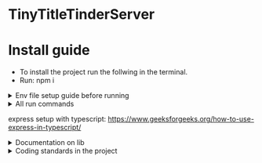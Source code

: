 # TinyTitleTinderServer

# Install guide
- To install the project run the follwing in the terminal.
- Run: npm i

<details>
<summary>Env file setup guide before running</summary>
- Make an .env file in root with the following variables<br>
- PORT = The port the application is running on<br>
- DB_HOST = Name of the database host<br>
- DB_PORT = Database port<br>
- DB_USERNAME = Database username<br>
- DB_PASSWORD = Database password<br>
- DB_DATABASE = The name of the database<br>
</details>

<details>
<summary>All run commands</summary>

- Run as dev: 
```
npm run start-dev
```

- Run in production (only on production server): 
```
npm run start
```

# Eslint commands
- Run eslint to auto cleanup code: 
```
npm run format
```

- Run eslint to check code standard is valid: 
```
npm run lint
```

# Test command
- Run to run test with jest: 
```
npm run test
```

</details>

express setup with typescript: 
https://www.geeksforgeeks.org/how-to-use-express-in-typescript/

<details>
<summary>Documentation on lib</summary>
- Axios     =   https://www.npmjs.com/package/axios<br>
- Dotenv    =   https://www.npmjs.com/package/dotenv<br>
- Express   =   https://www.npmjs.com/package/express<br>
- Nodemon   =   https://www.npmjs.com/package/nodemon<br>
- Ts-node   =   https://www.npmjs.com/package/ts-node<br>
- Typescript =  https://www.npmjs.com/package/typescript<br>
- Eslint    =   https://www.npmjs.com/package/eslint<br>
</details>


<details>
<summary>Coding standards in the project</summary>
- ....coming soon....
</details>